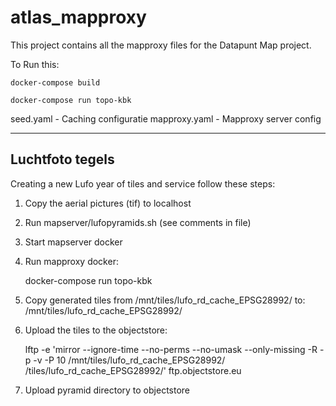 # atlas_mapproxy

This project contains all the mapproxy files for the Datapunt Map project.

To Run this:

    docker-compose build
    
    docker-compose run topo-kbk

seed.yaml - Caching configuratie
mapproxy.yaml - Mapproxy server config

---------------------

Luchtfoto tegels
----------------

Creating a new Lufo year of tiles and service follow these steps:

1. Copy the aerial pictures (tif) to localhost
2. Run mapserver/lufopyramids.sh (see comments in file)
3. Start mapserver docker
4. Run mapproxy docker:

    docker-compose run topo-kbk


5. Copy generated tiles from /mnt/tiles/lufo_rd_cache_EPSG28992/ to: /mnt/tiles/lufo<YEAR>_rd_cache_EPSG28992/
6. Upload the tiles to the objectstore:


    lftp -e 'mirror --ignore-time --no-perms --no-umask --only-missing -R -p -v -P 10 /mnt/tiles/lufo<YEAR>_rd_cache_EPSG28992/ /tiles/lufo<YEAR>_rd_cache_EPSG28992/' ftp.objectstore.eu    
    
7. Upload pyramid directory to objectstore
